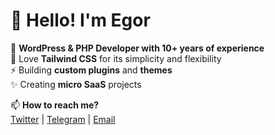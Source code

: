 # 👋 Hello! I'm Egor

💫 **WordPress & PHP Developer with 10+ years of experience**  
🫶 Love **Tailwind CSS** for its simplicity and flexibility  
⚡ Building **custom plugins** and **themes**  
✨ Creating **micro SaaS** projects  

📫 **How to reach me?**  
[Twitter](https://x.com/egorleet) | [Telegram](https://t.me/egorleet) | [Email](mailto:mail@egor.im)  

<!--
**egorleet/egorleet** is a ✨ _special_ ✨ repository because its `README.md` (this file) appears on your GitHub profile.

Here are some ideas to get you started:

- 🔭 I’m currently working on ...
- 🌱 I’m currently learning ...
- 👯 I’m looking to collaborate on ...
- 🤔 I’m looking for help with ...
- 💬 Ask me about ...
- 📫 How to reach me: ...
- 😄 Pronouns: ...
- ⚡ Fun fact: ...
-->
